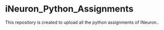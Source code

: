 # iNeuron_Python_Assignments
This repository is created to upload all the python assignments of iNeuron..
